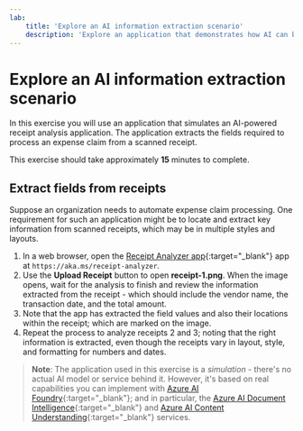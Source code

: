 ```yaml
---
lab:
    title: 'Explore an AI information extraction scenario'
    description: 'Explore an application that demonstrates how AI can be used to extract the information required for an expense claim from a scanned receipt.'
---
```


# Explore an AI information extraction scenario

In this exercise you will use an application that simulates an AI-powered receipt analysis application. The application extracts the fields required to process an expense claim from a scanned receipt.

This exercise should take approximately **15** minutes to complete.

## Extract fields from receipts

Suppose an organization needs to automate expense claim processing. One requirement for such an application might be to locate and extract key information from scanned receipts, which may be in multiple styles and layouts.

1. In a web browser, open the [Receipt Analyzer app](https://aka.ms/receipt-analyzer){:target="_blank"} app at `https://aka.ms/receipt-analyzer`.
1. Use the **Upload Receipt** button to open **receipt-1.png**. When the image opens, wait for the analysis to finish and review the information extracted from the receipt - which should include the vendor name, the transaction date, and the total amount.
1. Note that the app has extracted the field values and also their locations within the receipt; which are marked on the image.
1. Repeat the process to analyze receipts 2 and 3; noting that the right information is extracted, even though the receipts vary in layout, style, and formatting for numbers and dates.

> **Note**: The application used in this exercise is a *simulation* - there's no actual AI model or service behind it. However, it's based on real capabilities you can implement with [Azure AI Foundry](https://azure.microsoft.com/products/ai-foundry/){:target="_blank"}; and in particular, the [Azure AI Document Intelligence](https://azure.microsoft.com/products/ai-services/ai-document-intelligence/){:target="_blank"} and [Azure AI Content Understanding](https://azure.microsoft.com/products/ai-services/ai-content-understanding){:target="_blank"} services.
